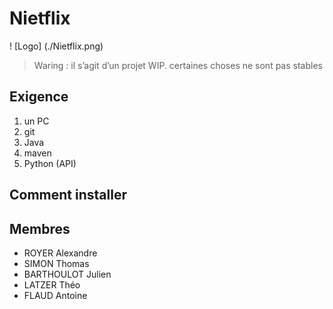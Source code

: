 # Nietflix

! [Logo] (./Nietflix.png)


> Waring : il s’agit d’un projet WIP.
> certaines choses ne sont pas stables


## Exigence
1. un PC
2. git
3. Java
4. maven
5. Python (API)

## Comment installer



## Membres

* ROYER Alexandre
* SIMON Thomas
* BARTHOULOT Julien
* LATZER Théo
* FLAUD Antoine
